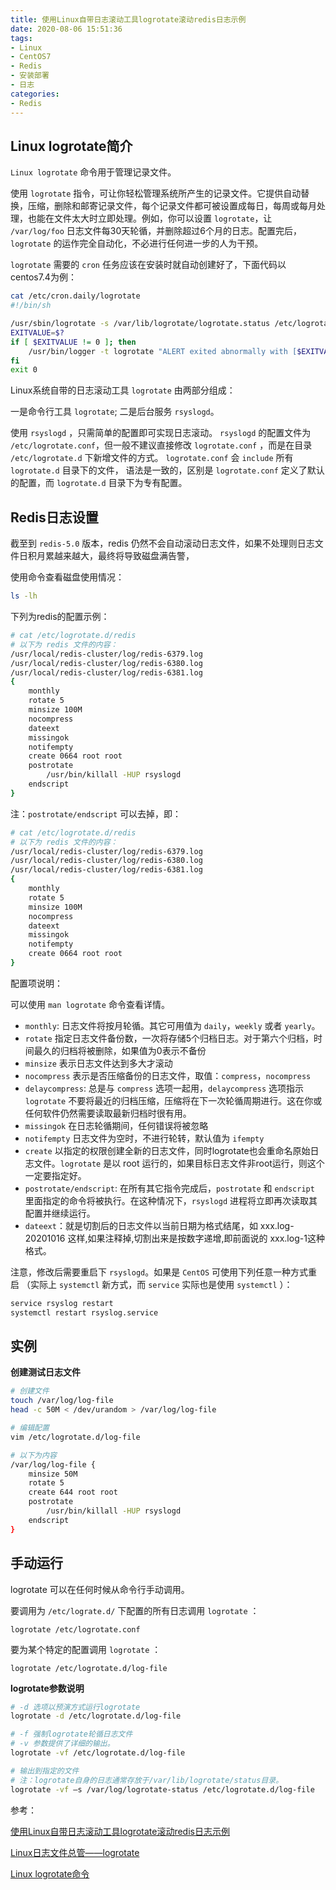 ```yaml
---
title: 使用Linux自带日志滚动工具logrotate滚动redis日志示例
date: 2020-08-06 15:51:36
tags:
- Linux
- CentOS7
- Redis
- 安装部署
- 日志
categories:
- Redis
---
```


## Linux logrotate简介

`Linux logrotate` 命令用于管理记录文件。

使用 `logrotate` 指令，可让你轻松管理系统所产生的记录文件。它提供自动替换，压缩，删除和邮寄记录文件，每个记录文件都可被设置成每日，每周或每月处理，也能在文件太大时立即处理。例如，你可以设置 `logrotate`，让 `/var/log/foo` 日志文件每30天轮循，并删除超过6个月的日志。配置完后，`logrotate` 的运作完全自动化，不必进行任何进一步的人为干预。

`logrotate` 需要的 `cron` 任务应该在安装时就自动创建好了，下面代码以centos7.4为例：

```sh
cat /etc/cron.daily/logrotate
#!/bin/sh

/usr/sbin/logrotate -s /var/lib/logrotate/logrotate.status /etc/logrotate.conf
EXITVALUE=$?
if [ $EXITVALUE != 0 ]; then
    /usr/bin/logger -t logrotate "ALERT exited abnormally with [$EXITVALUE]"
fi
exit 0
```

Linux系统自带的日志滚动工具 `logrotate` 由两部分组成：

一是命令行工具 `logrotate`;
二是后台服务 `rsyslogd`。

使用 `rsyslogd` ，只需简单的配置即可实现日志滚动。
`rsyslogd` 的配置文件为 `/etc/logrotate.conf`，但一般不建议直接修改 `logrotate.conf` ，而是在目录 `/etc/logrotate.d` 下新增文件的方式。
`logrotate.conf` 会 `include` 所有 `logrotate.d` 目录下的文件，
语法是一致的，区别是 `logrotate.conf` 定义了默认的配置，而 `logrotate.d` 目录下为专有配置。

## Redis日志设置

截至到 `redis-5.0` 版本，redis 仍然不会自动滚动日志文件，如果不处理则日志文件日积月累越来越大，最终将导致磁盘满告警，

使用命令查看磁盘使用情况：

```sh
ls -lh
```

下列为redis的配置示例：

```sh
# cat /etc/logrotate.d/redis
# 以下为 redis 文件的内容：
/usr/local/redis-cluster/log/redis-6379.log
/usr/local/redis-cluster/log/redis-6380.log
/usr/local/redis-cluster/log/redis-6381.log
{
    monthly
    rotate 5
    minsize 100M
    nocompress
    dateext
    missingok
    notifempty
    create 0664 root root
    postrotate
        /usr/bin/killall -HUP rsyslogd
    endscript
}
```

注：`postrotate/endscript` 可以去掉，即：

```sh
# cat /etc/logrotate.d/redis
# 以下为 redis 文件的内容：
/usr/local/redis-cluster/log/redis-6379.log
/usr/local/redis-cluster/log/redis-6380.log
/usr/local/redis-cluster/log/redis-6381.log
{
    monthly
    rotate 5
    minsize 100M
    nocompress
    dateext
    missingok
    notifempty
    create 0664 root root
}
```

配置项说明：

可以使用 `man logrotate` 命令查看详情。

* `monthly`: 日志文件将按月轮循。其它可用值为 `daily`，`weekly` 或者 `yearly`。
* `rotate` 指定日志文件备份数，一次将存储5个归档日志。对于第六个归档，时间最久的归档将被删除，如果值为0表示不备份
* `minsize` 表示日志文件达到多大才滚动
* `nocompress` 表示是否压缩备份的日志文件，取值：`compress`，`nocompress`
* `delaycompress`: 总是与 `compress` 选项一起用，`delaycompress` 选项指示 `logrotate` 不要将最近的归档压缩，压缩将在下一次轮循周期进行。这在你或任何软件仍然需要读取最新归档时很有用。
* `missingok` 在日志轮循期间，任何错误将被忽略
* `notifempty` 日志文件为空时，不进行轮转，默认值为 `ifempty`
* `create` 以指定的权限创建全新的日志文件，同时logrotate也会重命名原始日志文件。`logrotate` 是以 root 运行的，如果目标日志文件非root运行，则这个一定要指定好。
* `postrotate/endscript`: 在所有其它指令完成后，`postrotate` 和 `endscript` 里面指定的命令将被执行。在这种情况下，`rsyslogd` 进程将立即再次读取其配置并继续运行。
* `dateext`：就是切割后的日志文件以当前日期为格式结尾，如 xxx.log-20201016 这样,如果注释掉,切割出来是按数字递增,即前面说的 xxx.log-1这种格式。

注意，修改后需要重启下 `rsyslogd`。如果是 `CentOS` 可使用下列任意一种方式重启
（实际上 `systemctl` 新方式，而 `service` 实际也是使用 `systemctl` ）：

```sh
service rsyslog restart 
systemctl restart rsyslog.service
```

## 实例

**创建测试日志文件**

```sh
# 创建文件
touch /var/log/log-file
head -c 50M < /dev/urandom > /var/log/log-file

# 编辑配置
vim /etc/logrotate.d/log-file

# 以下为内容
/var/log/log-file {
    minsize 50M
    rotate 5
    create 644 root root
    postrotate
        /usr/bin/killall -HUP rsyslogd
    endscript
}
```

## 手动运行

logrotate 可以在任何时候从命令行手动调用。

要调用为 `/etc/lograte.d/` 下配置的所有日志调用 `logrotate` ：

`logrotate /etc/logrotate.conf` 

要为某个特定的配置调用 `logrotate` ：

`logrotate /etc/logrotate.d/log-file` 

**logrotate参数说明**

```sh
# -d 选项以预演方式运行logrotate
logrotate -d /etc/logrotate.d/log-file 

# -f 强制logrotate轮循日志文件
# -v 参数提供了详细的输出。
logrotate -vf /etc/logrotate.d/log-file

# 输出到指定的文件
# 注：logrotate自身的日志通常存放于/var/lib/logrotate/status目录。
logrotate -vf –s /var/log/logrotate-status /etc/logrotate.d/log-file
```

参考：

[使用Linux自带日志滚动工具logrotate滚动redis日志示例](http://blog.chinaunix.net/uid-20682147-id-5818053.html)

[Linux日志文件总管——logrotate](https://linux.cn/article-4126-1.html)

[Linux logrotate命令](https://www.runoob.com/linux/linux-comm-logrotate.html)